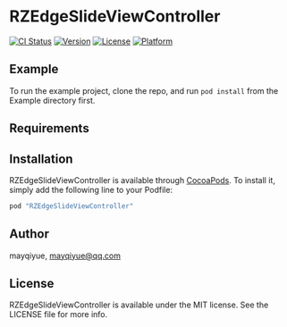 # RZEdgeSlideViewController

[![CI Status](http://img.shields.io/travis/mayqiyue/RZEdgeSlideViewController.svg?style=flat)](https://travis-ci.org/mayqiyue/RZEdgeSlideViewController)
[![Version](https://img.shields.io/cocoapods/v/RZEdgeSlideViewController.svg?style=flat)](http://cocoapods.org/pods/RZEdgeSlideViewController)
[![License](https://img.shields.io/cocoapods/l/RZEdgeSlideViewController.svg?style=flat)](http://cocoapods.org/pods/RZEdgeSlideViewController)
[![Platform](https://img.shields.io/cocoapods/p/RZEdgeSlideViewController.svg?style=flat)](http://cocoapods.org/pods/RZEdgeSlideViewController)

## Example

To run the example project, clone the repo, and run `pod install` from the Example directory first.

## Requirements

## Installation

RZEdgeSlideViewController is available through [CocoaPods](http://cocoapods.org). To install
it, simply add the following line to your Podfile:

```ruby
pod "RZEdgeSlideViewController"
```

## Author

mayqiyue, mayqiyue@qq.com

## License

RZEdgeSlideViewController is available under the MIT license. See the LICENSE file for more info.
